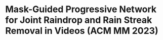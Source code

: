 # Mask-Guided Progressive Network for Joint Raindrop and Rain Streak Removal in Videos (ACM MM 2023)


